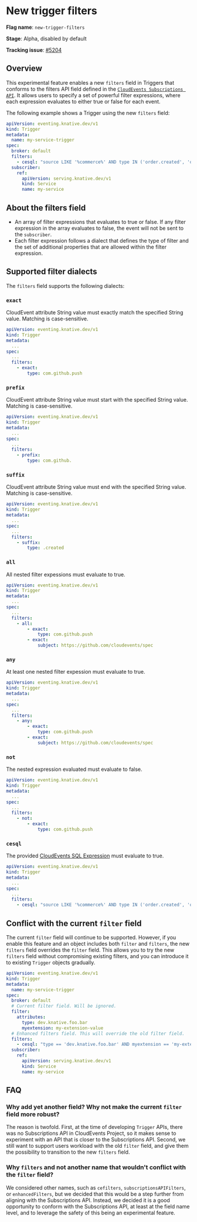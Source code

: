 # New trigger filters

**Flag name**: `new-trigger-filters`

**Stage**: Alpha, disabled by default

**Tracking issue**: [#5204](https://github.com/knative/eventing/issues/5204)
## Overview
This experimental feature enables a new `filters` field in Triggers that conforms to the filters API field defined in the [`CloudEvents Subscriptions API`](https://github.com/cloudevents/spec/blob/main/subscriptions/spec.md#324-filters). It allows users to specify a set of powerful filter expressions, where each expression evaluates to either true or false for each event.

The following example shows a Trigger using the new `filters` field:

```yaml
apiVersion: eventing.knative.dev/v1
kind: Trigger
metadata:
  name: my-service-trigger
spec:
  broker: default
  filters:
    - cesql: "source LIKE '%commerce%' AND type IN ('order.created', 'order.updated', 'order.canceled')"
  subscriber:
    ref:
      apiVersion: serving.knative.dev/v1
      kind: Service
      name: my-service
```

## About the filters field
* An array of filter expressions that evaluates to true or false. If any filter expression in the array evaluates to false, the event will not be sent to the `subscriber`.
* Each filter expression follows a dialect that defines the type of filter and the set of additional properties that are allowed within the filter expression.

## Supported filter dialects

The `filters` field supports the following dialects:

### `exact`

CloudEvent attribute String value must exactly match the specified String value. Matching is case-sensitive.

```yaml
apiVersion: eventing.knative.dev/v1
kind: Trigger
metadata:
  ...
spec:
  ...
  filters:
    - exact:
        type: com.github.push
```

### `prefix`

CloudEvent attribute String value must start with the specified String value. Matching is case-sensitive.

```yaml
apiVersion: eventing.knative.dev/v1
kind: Trigger
metadata:
  ...
spec:
  ...
  filters:
    - prefix:
        type: com.github.
```

### `suffix`

CloudEvent attribute String value must end with the specified String value. Matching is case-sensitive.

```yaml
apiVersion: eventing.knative.dev/v1
kind: Trigger
metadata:
  ...
spec:
  ...
  filters:
    - suffix:
        type: .created
```

### `all`

All nested filter expessions must evaluate to true.

```yaml
apiVersion: eventing.knative.dev/v1
kind: Trigger
metadata:
  ...
spec:
  ...
  filters:
    - all:
        - exact:
            type: com.github.push
        - exact:
            subject: https://github.com/cloudevents/spec
```

### `any`

At least one nested filter expession must evaluate to true.

```yaml
apiVersion: eventing.knative.dev/v1
kind: Trigger
metadata:
  ...
spec:
  ...
  filters:
    - any:
        - exact:
            type: com.github.push
        - exact:
            subject: https://github.com/cloudevents/spec
```

### `not`

The nested expression evaluated must evaluate to false.

```yaml
apiVersion: eventing.knative.dev/v1
kind: Trigger
metadata:
  ...
spec:
  ...
  filters:
    - not:
        - exact:
            type: com.github.push 
```
### `cesql`

The provided [CloudEvents SQL Expression](https://github.com/cloudevents/spec/blob/main/cesql/spec.md) must evaluate to true.

```yaml
apiVersion: eventing.knative.dev/v1
kind: Trigger
metadata:
  ...
spec:
  ...
  filters:
    - cesql: "source LIKE '%commerce%' AND type IN ('order.created', 'order.updated', 'order.canceled')"
```

## Conflict with the current `filter` field

The current `filter` field will continue to be supported. However, if you enable this feature and an object includes both `filter` and `filters`, the new `filters` field overrides the `filter` field. This allows you to try the new `filters` field without compromising existing filters, and you can introduce it to existing `Trigger` objects gradually.

```yaml
apiVersion: eventing.knative.dev/v1
kind: Trigger
metadata:
  name: my-service-trigger
spec:
  broker: default
  # Current filter field. Will be ignored.
  filter:
    attributes:
      type: dev.knative.foo.bar
      myextension: my-extension-value
  # Enhanced filters field. This will override the old filter field.
  filters:
    - cesql: "type == 'dev.knative.foo.bar' AND myextension == 'my-extension-value'"
  subscriber:
    ref:
      apiVersion: serving.knative.dev/v1
      kind: Service
      name: my-service
```

## FAQ

### Why add yet another field? Why not make the current `filter` field more robust?

The reason is twofold. First, at the time of developing `Trigger` APIs, there was no Subscriptions API in CloudEvents Project, so it makes sense to experiment with an API that is closer to the Subscriptions API. Second, we still want to support users workload with the old `filter` field, and give them the possibility to transition to the new `filters` field.

### Why `filters` and not another name that wouldn't conflict with the `filter` field?

We considered other names, such as `cefilters`, `subscriptionsAPIFilters`, or `enhancedFilters`, but we decided that this would be a step further from aligning with the Subscriptions API. Instead, we decided it is a good opportunity to conform with the Subscriptions API, at least at the field name level, and to leverage the safety of this being an experimental feature.
